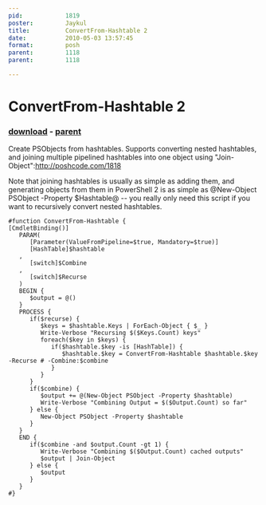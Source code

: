 ```yaml
---
pid:            1819
poster:         Jaykul
title:          ConvertFrom-Hashtable 2
date:           2010-05-03 13:57:45
format:         posh
parent:         1118
parent:         1118

---
```


# ConvertFrom-Hashtable 2

### [download](1819.ps1) - [parent](1118.md)

Create PSObjects from hashtables. Supports converting nested hashtables, and joining multiple pipelined hashtables into one object using "Join-Object":http://poshcode.com/1818

Note that joining hashtables is usually as simple as adding them, and generating objects from them in PowerShell 2 is as simple as @New-Object PSObject -Property $Hashtable@ -- you really only need this script if you want to recursively convert nested hashtables.

```posh
#function ConvertFrom-Hashtable {
[CmdletBinding()]
   PARAM(
      [Parameter(ValueFromPipeline=$true, Mandatory=$true)]
      [HashTable]$hashtable
   ,
      [switch]$Combine
   ,
      [switch]$Recurse
   )
   BEGIN {
      $output = @()
   }
   PROCESS {
      if($recurse) {
         $keys = $hashtable.Keys | ForEach-Object { $_ }
         Write-Verbose "Recursing $($Keys.Count) keys"
         foreach($key in $keys) {
            if($hashtable.$key -is [HashTable]) {
               $hashtable.$key = ConvertFrom-Hashtable $hashtable.$key -Recurse # -Combine:$combine
            }
         }
      }
      if($combine) {
         $output += @(New-Object PSObject -Property $hashtable)
         Write-Verbose "Combining Output = $($Output.Count) so far"
      } else {
         New-Object PSObject -Property $hashtable
      }
   }
   END {
      if($combine -and $output.Count -gt 1) {
         Write-Verbose "Combining $($Output.Count) cached outputs"
         $output | Join-Object
      } else {
         $output
      }
   }
#}
```
